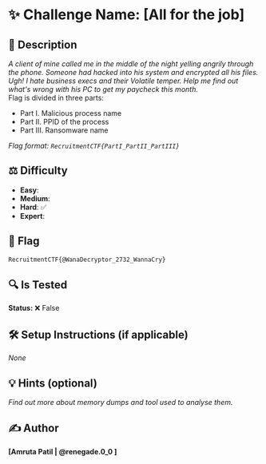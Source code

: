 # ✨ Challenge Name: **[All for the job]**

## 📜 Description
_A client of mine called me in the middle of the night yelling angrily through the phone. Someone had hacked into his system and encrypted all his files. Ugh! I hate business execs and their Volatile temper. Help me find out what's wrong with his PC to get my paycheck this month._
</br>
Flag is divided in three parts: 
- Part I. Malicious process name 
- Part II. PPID of the process 
- Part III. Ransomware name

_Flag format: `RecruitmentCTF{PartI_PartII_PartIII}`_

## ⚖️ Difficulty
- **Easy**: 
- **Medium**: 
- **Hard**: ✅
- **Expert**: 

## 🚩 Flag
`RecruitmentCTF{@WanaDecryptor_2732_WannaCry}`

## 🔍 Is Tested
**Status:** ❌ False

## 🛠️ Setup Instructions (if applicable)
_None_

## 💡 Hints (optional)
_Find out more about memory dumps and tool used to analyse them._

## ✍️ Author
**[Amruta Patil | @renegade.0_0 ]**
